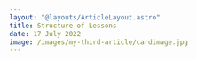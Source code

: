 ```yaml
---
layout: "@layouts/ArticleLayout.astro"
title: Structure of Lessons
date: 17 July 2022
image: /images/my-third-article/cardimage.jpg
---
```


